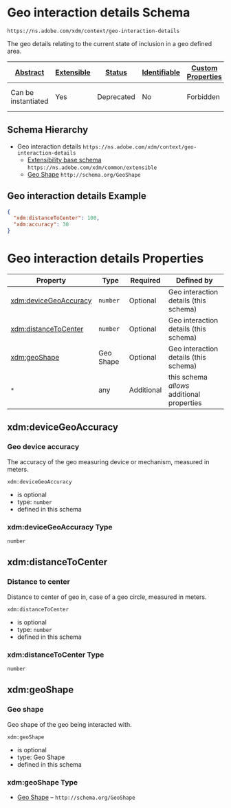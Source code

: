 
# Geo interaction details Schema

```
https://ns.adobe.com/xdm/context/geo-interaction-details
```

The geo details relating to the current state of inclusion in a geo defined area.

| [Abstract](../../abstract.md) | [Extensible](../../extensions.md) | [Status](../../status.md) | [Identifiable](../../id.md) | [Custom Properties](../../extensions.md) | [Additional Properties](../../extensions.md) | Defined In |
|-------------------------------|-----------------------------------|---------------------------|-----------------------------|------------------------------------------|----------------------------------------------|------------|
| Can be instantiated | Yes | Deprecated | No | Forbidden | Permitted | [datatypes/geo-interaction-details.schema.json](datatypes/geo-interaction-details.schema.json) |
## Schema Hierarchy

* Geo interaction details `https://ns.adobe.com/xdm/context/geo-interaction-details`
  * [Extensibility base schema](extensible.schema.md) `https://ns.adobe.com/xdm/common/extensible`
  * [Geo Shape](external/schema/geoshape.schema.md) `http://schema.org/GeoShape`


## Geo interaction details Example
```json
{
  "xdm:distanceToCenter": 100,
  "xdm:accuracy": 30
}
```

# Geo interaction details Properties

| Property | Type | Required | Defined by |
|----------|------|----------|------------|
| [xdm:deviceGeoAccuracy](#xdmdevicegeoaccuracy) | `number` | Optional | Geo interaction details (this schema) |
| [xdm:distanceToCenter](#xdmdistancetocenter) | `number` | Optional | Geo interaction details (this schema) |
| [xdm:geoShape](#xdmgeoshape) | Geo Shape | Optional | Geo interaction details (this schema) |
| `*` | any | Additional | this schema *allows* additional properties |

## xdm:deviceGeoAccuracy
### Geo device accuracy

The accuracy of the geo measuring device or mechanism, measured in meters.

`xdm:deviceGeoAccuracy`
* is optional
* type: `number`
* defined in this schema

### xdm:deviceGeoAccuracy Type


`number`






## xdm:distanceToCenter
### Distance to center

Distance to center of geo in, case of a geo circle, measured in meters.

`xdm:distanceToCenter`
* is optional
* type: `number`
* defined in this schema

### xdm:distanceToCenter Type


`number`






## xdm:geoShape
### Geo shape

Geo shape of the geo being interacted with.

`xdm:geoShape`
* is optional
* type: Geo Shape
* defined in this schema

### xdm:geoShape Type


* [Geo Shape](external/schema/geoshape.schema.md) – `http://schema.org/GeoShape`




